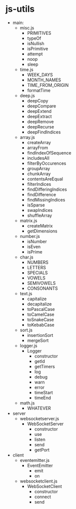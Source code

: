 # js-utils

- main:
    - misc.js
        - PRIMITIVES
        - typeOf
        - isNullish
        - isPrimitive
        - attempt
        - noop
        - sleep
    - time.js
        - WEEK_DAYS
        - MONTH_NAMES
        - TIME_FROM_ORIGIN
        - formatTime
    - deep.js
        - deepCopy
        - deepCompare
        - deepExtend
        - deepExtract
        - deepRemove
        - deepRecurse
        - deepFindIndices
    - array.js
        - createArray
        - arrayFrom
        - findIndexOfSequence
        - includesAll
        - filterByOccurences
        - groupArray
        - chunkArray
        - contentsAreEqual
        - filterIndices
        - findDifferingIndices
        - findDifference
        - findMissingIndices
        - isSparse
        - swapIndices
        - shuffleArray
    - matrix.js
        - createMatrix
        - getDimensions
    - number.js
        - isNumber
        - isEven
        - isPrime
    - char.js
        - NUMBERS
        - LETTERS
        - SPECIALS
        - VOWELS
        - SEMIVOWELS
        - CONSONANTS
    - text.js
        - capitalize
        - decapitalize
        - toPascalCase
        - toCamelCase
        - toSnakeCase
        - toKebabCase
    - sort.js
        - insertionSort
        - mergeSort
    - logger.js
        - Logger
            - constructor
            - getId
            - getTimers
            - log
            - debug
            - warn
            - error
            - timeStart
            - timeEnd
    - math.js
        - WHATEVER
- server
    - websocketserver.js
        - WebSocketServer
            - constructor
            - use
            - listen
            - send
            - getPort
- client
    - eventemitter.js
        - EventEmitter
            - emit
            - on
    - websocketclient.js
        - WebSocketClient
            - constructor
            - connect
            - send